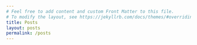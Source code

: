 ```yaml
---
# Feel free to add content and custom Front Matter to this file.
# To modify the layout, see https://jekyllrb.com/docs/themes/#overriding-theme-defaults
title: Posts
layout: posts
permalink: /posts
---
```

